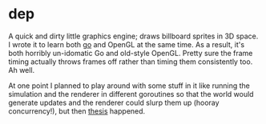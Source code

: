 dep
===
A quick and dirty little graphics engine; draws billboard sprites in 3D space.  I wrote it to learn both [go](http://golang.org/) and OpenGL at the same time.  As a result, it's both horribly un-idomatic Go and old-style OpenGL.  Pretty sure the frame timing actually throws frames off rather than timing them consistently too.  Ah well.  

At one point I planned to play around with some stuff in it like running the simulation and the renderer in different goroutines so that the world would generate updates and the renderer could slurp them up (hooray concurrency!), but then [thesis](https://github.com/esnowkropla/eskthesis.git) happened.
